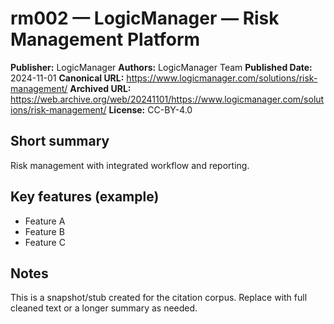 # rm002 — LogicManager — Risk Management Platform

**Publisher:** LogicManager
**Authors:** LogicManager Team
**Published Date:** 2024-11-01
**Canonical URL:** https://www.logicmanager.com/solutions/risk-management/
**Archived URL:** https://web.archive.org/web/20241101/https://www.logicmanager.com/solutions/risk-management/
**License:** CC-BY-4.0

## Short summary
Risk management with integrated workflow and reporting.

## Key features (example)
- Feature A
- Feature B
- Feature C

## Notes
This is a snapshot/stub created for the citation corpus. Replace with full cleaned text or a longer summary as needed.
